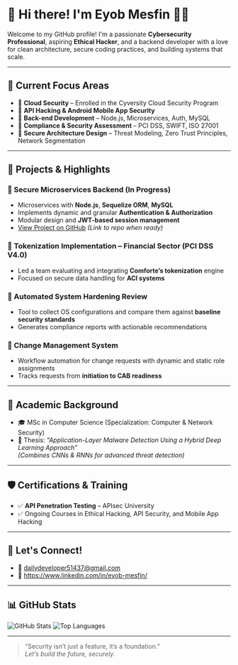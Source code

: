 # 👋 Hi there! I'm Eyob Mesfin 👨‍💻

Welcome to my GitHub profile! I'm a passionate **Cybersecurity Professional**, aspiring **Ethical Hacker**, and a backend developer with a love for clean architecture, secure coding practices, and building systems that scale.

---

## 🔐 Current Focus Areas

- 🔸 **Cloud Security** – Enrolled in the Cyversity Cloud Security Program  
- 🔸 **API Hacking & Android Mobile App Security**  
- 🔸 **Back-end Development** – Node.js, Microservices, Auth, MySQL  
- 🔸 **Compliance & Security Assessment** – PCI DSS, SWIFT, ISO 27001  
- 🔸 **Secure Architecture Design** – Threat Modeling, Zero Trust Principles, Network Segmentation

---

## 🚀 Projects & Highlights

### 🔹 Secure Microservices Backend (In Progress)
- Microservices with **Node.js**, **Sequelize ORM**, **MySQL**
- Implements dynamic and granular **Authentication & Authorization**
- Modular design and **JWT-based session management**
- [View Project on GitHub](#) *(Link to repo when ready)*

### 🔹 Tokenization Implementation – Financial Sector (PCI DSS V4.0)
- Led a team evaluating and integrating **Comforte’s tokenization** engine
- Focused on secure data handling for **ACI systems**

### 🔹 Automated System Hardening Review
- Tool to collect OS configurations and compare them against **baseline security standards**
- Generates compliance reports with actionable recommendations

### 🔹 Change Management System
- Workflow automation for change requests with dynamic and static role assignments
- Tracks requests from **initiation to CAB readiness**

---

## 📘 Academic Background

- 🎓 MSc in Computer Science (Specialization: Computer & Network Security)
- 📄 Thesis: _“Application-Layer Malware Detection Using a Hybrid Deep Learning Approach”_  
  *(Combines CNNs & RNNs for advanced threat detection)*

---

## 🛡 Certifications & Training

- ✅ **API Penetration Testing** – APIsec University  
- ✅ Ongoing Courses in Ethical Hacking, API Security, and Mobile App Hacking

---

## 💬 Let's Connect!

- 📧 dailydeveloper51437@gmail.com
- 💼 https://www.linkedin.com/in/eyob-mesfin/

---

## 📊 GitHub Stats

![GitHub Stats](https://github-readme-stats.vercel.app/api?username=dailydeveloper0&show_icons=true&theme=radical)
![Top Languages](https://github-readme-stats.vercel.app/api/top-langs/?username=dailydeveloper0&layout=compact&theme=radical)

---

> “Security isn’t just a feature, it’s a foundation.”  
> _Let’s build the future, securely._


